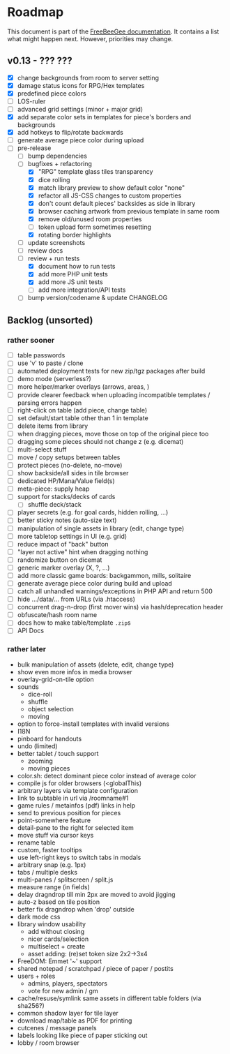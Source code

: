 # Roadmap

This document is part of the [FreeBeeGee documentation](DOCS.md). It contains a list what might happen next. However, priorities may change.

## v0.13 - ??? ???

* [X] change backgrounds from room to server setting
* [X] damage status icons for RPG/Hex templates
* [X] predefined piece colors
* [ ] LOS-ruler
* [ ] advanced grid settings (minor + major grid)
* [X] add separate color sets in templates for piece's borders and backgrounds
* [X] add hotkeys to flip/rotate backwards
* [ ] generate average piece color during upload
* [ ] pre-release
  * [ ] bump dependencies
  * [ ] bugfixes + refactoring
    * [X] "RPG" template glass tiles transparency
    * [X] dice rolling
    * [X] match library preview to show default color "none"
    * [X] refactor all JS-CSS changes to custom properties
    * [X] don't count default pieces' backsides as side in library
    * [X] browser caching artwork from previous template in same room
    * [X] remove old/unused room properties
    * [ ] token upload form sometimes resetting
    * [X] rotating border highlights
  * [ ] update screenshots
  * [ ] review docs
  * [ ] review + run tests
    * [X] document how to run tests
    * [X] add more PHP unit tests
    * [X] add more JS unit tests
    * [ ] add more integration/API tests
  * [ ] bump version/codename & update CHANGELOG

## Backlog (unsorted)

### rather sooner

* [ ] table passwords
* [ ] use 'v' to paste / clone
* [ ] automated deployment tests for new zip/tgz packages after build
* [ ] demo mode (serverless?)
* [ ] more helper/marker overlays (arrows, areas, )
* [ ] provide clearer feedback when uploading incompatible templates / parsing errors happen
* [ ] right-click on table (add piece, change table)
* [ ] set default/start table other than 1 in template
* [ ] delete items from library
* [ ] when dragging pieces, move those on top of the original piece too
* [ ] dragging some pieces should not change z (e.g. dicemat)
* [ ] multi-select stuff
* [ ] move / copy setups between tables
* [ ] protect pieces (no-delete, no-move)
* [ ] show backside/all sides in tile browser
* [ ] dedicated HP/Mana/Value field(s)
* [ ] meta-piece: supply heap
* [ ] support for stacks/decks of cards
  * [ ] shuffle deck/stack
* [ ] player secrets (e.g. for goal cards, hidden rolling, ...)
* [ ] better sticky notes (auto-size text)
* [ ] manipulation of single assets in library (edit, change type)
* [ ] more tabletop settings in UI (e.g. grid)
* [ ] reduce impact of "back" button
* [ ] "layer not active" hint when dragging nothing
* [ ] randomize button on dicemat
* [ ] generic marker overlay (X, ?, ...)
* [ ] add more classic game boards: backgammon, mills, solitaire
* [ ] generate average piece color during build and upload
* [ ] catch all unhandled warnings/exceptions in PHP API and return 500
* [ ] hide .../data/... from URLs (via .htaccess)
* [ ] concurrent drag-n-drop (first mover wins) via hash/deprecation header
* [ ] obfuscate/hash room name
* [ ] docs how to make table/template `.zip`s
* [ ] API Docs

### rather later

* bulk manipulation of assets (delete, edit, change type)
* show even more infos in media browser
* overlay-grid-on-tile option
* sounds
  * dice-roll
  * shuffle
  * object selection
  * moving
* option to force-install templates with invalid versions
* I18N
* pinboard for handouts
* undo (limited)
* better tablet / touch support
  * zooming
  * moving pieces
* color.sh: detect dominant piece color instead of average color
* compile js for older browsers (<globalThis)
* arbitrary layers via template configuration
* link to subtable in url via /roomname#1
* game rules / metainfos (pdf) links in help
* send to previous position for pieces
* point-somewhere feature
* detail-pane to the right for selected item
* move stuff via cursor keys
* rename table
* custom, faster tooltips
* use left-right keys to switch tabs in modals
* arbitrary snap (e.g. 1px)
* tabs / multiple desks
* multi-panes / splitscreen / split.js
* measure range (in fields)
* delay dragndrop till min 2px are moved to avoid jigging
* auto-z based on tile position
* better fix dragndrop when 'drop' outside
* dark mode css
* library window usability
  * add without closing
  * nicer cards/selection
  * multiselect + create
  * asset adding: (re)set token size 2x2->3x4
* FreeDOM: Emmet '~' support
* shared notepad / scratchpad / piece of paper / postits
* users + roles
  * admins, players, spectators
  * vote for new admin / gm
* cache/resuse/symlink same assets in different table folders (via sha256?)
* common shadow layer for tile layer
* download map/table as PDF for printing
* cutcenes / message panels
* labels looking like piece of paper sticking out
* lobby / room browser
